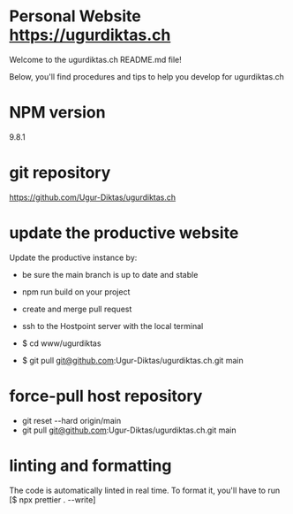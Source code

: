 # Personal Website https://ugurdiktas.ch

Welcome to the ugurdiktas.ch README.md file!

Below, you'll find procedures and tips to help you develop for ugurdiktas.ch

# NPM version

9.8.1

# git repository

https://github.com/Ugur-Diktas/ugurdiktas.ch

# update the productive website

Update the productive instance by:

-   be sure the main branch is up to date and stable

-   npm run build on your project
-   create and merge pull request

-   ssh to the Hostpoint server with the local terminal
-   $ cd www/ugurdiktas
-   $ git pull git@github.com:Ugur-Diktas/ugurdiktas.ch.git main

# force-pull host repository

-   git reset --hard origin/main
-   git pull git@github.com:Ugur-Diktas/ugurdiktas.ch.git main

# linting and formatting

The code is automatically linted in real time.
To format it, you'll have to run [$ npx prettier . --write]
